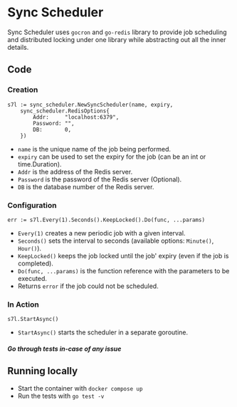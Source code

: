 # Sync Scheduler

Sync Scheduler uses `gocron` and `go-redis` library to provide job scheduling and distributed locking under one library while abstracting out all the inner details.

## Code
### Creation
```
s7l := sync_scheduler.NewSyncScheduler(name, expiry, 
    sync_scheduler.RedisOptions{
		Addr:     "localhost:6379",
		Password: "",
		DB:       0,
	})
```
- `name` is the unique name of the job being performed.
- `expiry` can be used to set the expiry for the job (can be an int or time.Duration).
- `Addr` is the address of the Redis server.
- `Password` is the password of the Redis server (Optional).
- `DB` is the database number of the Redis server.

### Configuration
```
err := s7l.Every(1).Seconds().KeepLocked().Do(func, ...params)
```
- `Every(1)` creates a new periodic job with a given interval.
- `Seconds()` sets the interval to seconds (available options: `Minute()`, `Hour()`).
- `KeepLocked()` keeps the job locked until the job' expiry (even if the job is completed).
- `Do(func, ...params)` is the function reference with the parameters to be executed.
- Returns `error` if the job could not be scheduled. 

### In Action
```
s7l.StartAsync()
```
- `StartAsync()` starts the scheduler in a separate goroutine.

##### Go through tests in-case of any issue 

## Running locally
- Start the container with `docker compose up`
- Run the tests with `go test -v`
